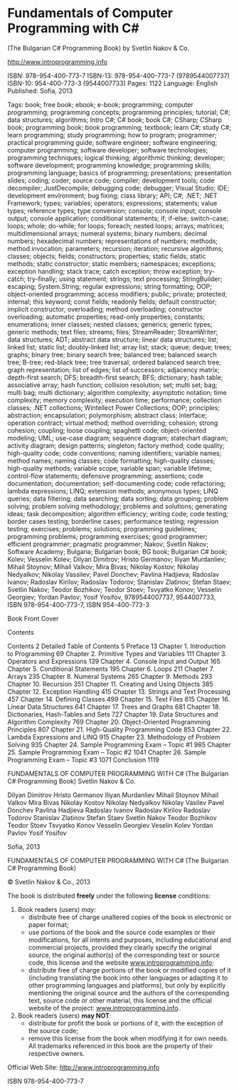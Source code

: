 # Fundamentals of Computer Programming with C#
(The Bulgarian C# Programming Book)
by Svetlin Nakov & Co.

http://www.introprogramming.info 

ISBN: 978-954-400-773-7
ISBN-13: 978-954-400-773-7 (9789544007737)
ISBN-10: 954-400-773-3 (9544007733)
Pages: 1122
Language: English
Published: Sofia, 2013

Tags: book; free book; ebook; e-book; programming; computer programming; programming concepts; programming principles; tutorial; C#; data structures; algorithms; Intro C#; C# book; book C#; CSharp; CSharp book; programming book; book programming; textbook; learn C#; study C#; learn programming; study programming; how to program; programmer; practical programming guide; software engineer; software engineering; computer programming; software developer; software technologies; programming techniques; logical thinking; algorithmic thinking; developer; software development; programming knowledge; programming skills; programming language; basics of programming; presentations; presentation slides; coding; coder; source code; compiler; development tools; code decompiler; JustDecompile; debugging code; debugger; Visual Studio; IDE; development environment; bug fixing; class library; API; C#; .NET; .NET Framework; types; variables; operators; expressions; statements; value types; reference types; type conversion; console; console input; console output; console application; conditional statements; if; if-else; switch-case; loops; whole; do-while; for loops; foreach; nested loops; arrays; matrices; multidimensional arrays; numeral systems; binary numbers; decimal numbers; hexadecimal numbers; representations of numbers; methods; method invocation; parameters; recursion; iteration; recursive algorithms; classes; objects; fields; constructors; properties; static fields; static methods; static constructor; static members; namespaces; exceptions; exception handling; stack trace; catch exception; throw exception; try-catch; try-finally; using statement; strings; text processing; StringBuilder; escaping; System.String; regular expressions; string formatting; OOP; object-oriented programming; access modifiers; public; private; protected; internal; this keyword; const fields; readonly fields; default constructor; implicit constructor; overloading; method overloading; constructor overloading; automatic properties; read-only properties; constants; enumerations; inner classes; nested classes; generics; generic types; generic methods; text files; streams; files; StreamReader; StreamWriter; data structures; ADT; abstract data structure; linear data structures; list; linked list; static list; doubly-linked list; array list; stack; queue; deque; trees; graphs; binary tree; binary search tree; balanced tree; balanced search tree; B-tree; red-black tree; tree traversal; ordered balanced search tree; graph representation; list of edges; list of successors; adjacency matrix; depth-first search; DFS; breadth-first search; BFS; dictionary; hash table; associative array; hash function; collision resolution; set; multi set; bag; multi bag; multi dictionary; algorithm complexity; asymptotic notation; time complexity; memory complexity; execution time; performance; collection classes; .NET collections; Wintellect Power Collections; OOP; principles; abstraction; encapsulation; polymorphism; abstract class; interface; operation contract; virtual method; method overriding; cohesion; strong cohesion; coupling; loose coupling; spaghetti code; object-oriented modeling; UML; use-case diagram; sequence diagram; statechart diagram; activity diagram; design patterns; singleton; factory method; code quality; high-quality code; code conventions; naming identifiers; variable names; method names; naming classes; code formatting; high-quality classes; high-quality methods; variable scope; variable span; variable lifetime; control-flow statements; defensive programming; assertions; code documentation; documentation; self-documenting code; code refactoring; lambda expressions; LINQ; extension methods; anonymous types; LINQ queries; data filtering; data searching; data sorting; data grouping; problem solving; problem solving methodology; problems and solutions; generating ideas; task decomposition; algorithm efficiency; writing code; code testing; border cases testing; borderline cases; performance testing; regression testing; exercises; problems; solutions; programming guidelines; programming problems; programming exercises; good programmer; efficient programmer; pragmatic programmer; Nakov; Svetlin Nakov; Software Academy; Bulgaria; Bulgarian book; BG book; Bulgarian C# book; Kolev; Vesselin Kolev; Dilyan Dimitrov; Hristo Germanov; Iliyan Murdanliev; Mihail Stoynov; Mihail Valkov; Mira Bivas; Nikolay Kostov; Nikolay Nedyalkov; Nikolay Vassilev; Pavel Donchev; Pavlina Hadjieva; Radoslav Ivanov; Radoslav Kirilov; Radoslav Todorov; Stanislav Zlatinov; Stefan Staev; Svetlin Nakov; Teodor Bozhikov; Teodor Stoev; Tsvyatko Konov; Vesselin Georgiev; Yordan Pavlov; Yosif Yosifov, 9789544007737, 9544007733, ISBN 978-954-400-773-7, ISBN 954-400-773-3


Book Front Cover 


Contents

Contents	2
Detailed Table of Contents	5
Preface	13
Chapter 1. Introduction to Programming	69
Chapter 2. Primitive Types and Variables	111
Chapter 3. Operators and Expressions	139
Chapter 4. Console Input and Output	165
Chapter 5. Conditional Statements	195
Chapter 6. Loops	211
Chapter 7. Arrays	235
Chapter 8. Numeral Systems	265
Chapter 9. Methods	293
Chapter 10. Recursion	351
Chapter 11. Creating and Using Objects	385
Chapter 12. Exception Handling	415
Chapter 13. Strings and Text Processing	457
Chapter 14. Defining Classes	499
Chapter 15. Text Files	615
Chapter 16. Linear Data Structures	641
Chapter 17. Trees and Graphs	681
Chapter 18. Dictionaries, Hash-Tables and Sets	727
Chapter 19. Data Structures and Algorithm Complexity	769
Chapter 20. Object-Oriented Programming Principles	807
Chapter 21. High-Quality Programming Code	853
Chapter 22. Lambda Expressions and LINQ	915
Chapter 23. Methodology of Problem Solving	935
Chapter 24. Sample Programming Exam – Topic #1	985
Chapter 25. Sample Programming Exam – Topic #2	1041
Chapter 26. Sample Programming Exam – Topic #3	1071
Conclusion	1119

 
FUNDAMENTALS OF COMPUTER PROGRAMMING WITH C#
(The Bulgarian C# Programming Book)
Svetlin Nakov & Co.
 
Dilyan Dimitrov
Hristo Germanov
Iliyan Murdanliev
Mihail Stoynov
Mihail Valkov
Mira Bivas
Nikolay Kostov
Nikolay Nedyalkov
Nikolay Vasilev
Pavel Donchev
Pavlina Hadjieva
Radoslav Ivanov
Radoslav Kirilov
Radoslav Todorov
Stanislav Zlatinov
Stefan Staev
Svetlin Nakov
Teodor Bozhikov
Teodor Stoev
Tsvyatko Konov
Vesselin Georgiev
Veselin Kolev
Yordan Pavlov
Yosif Yosifov 

Sofia, 2013

 
FUNDAMENTALS OF COMPUTER PROGRAMMING WITH C#
(The Bulgarian C# Programming Book)

© Svetlin Nakov & Co., 2013

The book is distributed **freely** under the following **license** conditions:
1. Book readers (users) *may*:
    - distribute free of charge unaltered copies of the book in electronic or paper format;
    - use portions of the book and the source code examples or their modifications, for all intents and purposes, including educational and commercial projects, provided they clearly specify the original source, the original author(s) of the corresponding text or source code, this license and the website www.introprogramming.info;
    - distribute free of charge portions of the book or modified copies of it (including translating the book into other languages or adapting it to other programming languages and platforms), but only by explicitly mentioning the original source and the authors of the corresponding text, source code or other material, this license and the official website of the project: www.introprogramming.info.
2. Book readers (users) **may NOT**:
    - distribute for profit the book or portions of it, with the exception of the source code;
    - remove this license from the book when modifying it for own needs.
All trademarks referenced in this book are the property of their respective owners.

Official Web Site:
http://www.introprogramming.info

ISBN 978-954-400-773-7